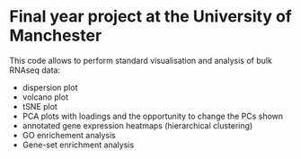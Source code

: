 # Final year project at the University of Manchester

This code allows to perform standard visualisation and analysis of bulk RNAseq data:
  * dispersion plot
  * volcano plot
  * tSNE plot
  * PCA plots with loadings and the opportunity to change the PCs shown
  * annotated gene expression heatmaps (hierarchical clustering)
  * GO enrichement analysis
  * Gene-set enrichment analysis
